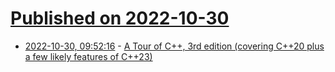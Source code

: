 # [Published on 2022-10-30](index.md)

* [2022-10-30, 09:52:16](https://lobste.rs/s/hquivj/tour_c_3rd_edition_covering_c_20_plus_few) - [A Tour of C++, 3rd edition (covering C++20 plus a few likely features of C++23)](https://www.stroustrup.com/tour3.html)
